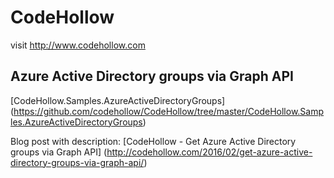 # CodeHollow

visit http://www.codehollow.com

## Azure Active Directory groups via Graph API
[CodeHollow.Samples.AzureActiveDirectoryGroups] (https://github.com/codehollow/CodeHollow/tree/master/CodeHollow.Samples.AzureActiveDirectoryGroups)

Blog post with description: [CodeHollow - Get Azure Active Directory groups via Graph API] (http://codehollow.com/2016/02/get-azure-active-directory-groups-via-graph-api/)
